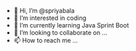 - 👋 Hi, I’m @spriyabala
- 👀 I’m interested in coding
- 🌱 I’m currently learning Java Sprint Boot 
- 💞️ I’m looking to collaborate on ...
- 📫 How to reach me ...

<!---
spriyabala/spriyabala is a ✨ special ✨ repository because its `README.md` (this file) appears on your GitHub profile.
You can click the Preview link to take a look at your changes.
--->
